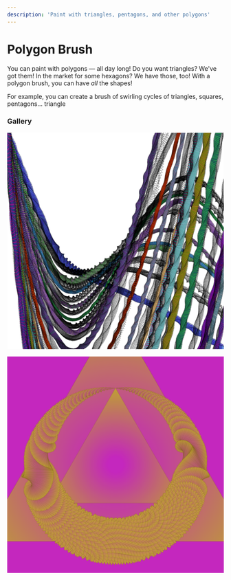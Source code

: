 ```yaml
---
description: 'Paint with triangles, pentagons, and other polygons'
---
```


# Polygon Brush

You can paint with polygons — all day long! Do you want triangles? We've got them! In the market for some hexagons? We have those, too! With a polygon brush, you can have _all_ the shapes!

For example, you can create a brush of swirling cycles of triangles, squares, pentagons... triangle

### Gallery

![](../../../.gitbook/assets/bc1c6d.png)

![](../../../.gitbook/assets/abede0.png)

